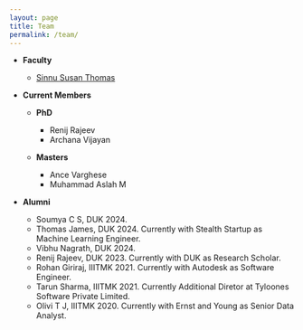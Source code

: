 ```yaml
---
layout: page
title: Team
permalink: /team/
---
```

* **Faculty**
  <br/>
  * [Sinnu Susan Thomas](https://sinnuthomas.github.io/bio/)

* **Current Members**
  <br/>
  * **PhD**
    <br/>
    * Renij Rajeev
    * Archana Vijayan
   
  * **Masters**
    <br/>
    * Ance Varghese
    * Muhammad Aslah M
  
* **Alumni**
  <br/>
  * Soumya C S, DUK 2024.
  * Thomas James, DUK 2024. Currently with Stealth Startup as Machine Learning Engineer.
  * Vibhu Nagrath, DUK 2024.
  * Renij Rajeev, DUK 2023. Currently with DUK as Research Scholar. 
  * Rohan Giriraj, IIITMK 2021. Currently with Autodesk as Software Engineer. 
  * Tarun Sharma, IIITMK 2021. Currently Additional Diretor at Tyloones Software Private Limited.
  * Olivi T J, IIITMK 2020. Currently with Ernst and Young as Senior Data Analyst.
